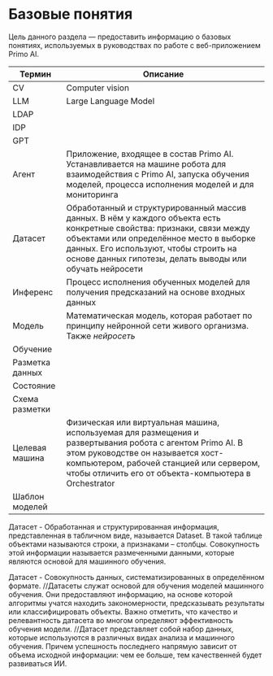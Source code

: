 # Базовые понятия

Цель данного раздела — предоставить информацию о базовых понятиях, используемых в руководствах по работе с веб-приложением Primo AI. 

| Термин                 | Описание                                                          | 
| ---------------------- | ----------------------------------------------------------------- |
| CV                     | Сomputer vision                               |
| LLM                    | Large Language Model                              |
| LDAP                   |                               |
| IDP                    |                                |
| GPT                    |                                |
| Агент                  | Приложение, входящее в состав Primo AI. Устанавливается на машине робота для взаимодействия с Primo AI, запуска обучения моделей, процесса исполнения моделей и для мониторинга |
| Датасет                | Обработанный и структурированный массив данных. В нём у каждого объекта есть конкретные свойства: признаки, связи между объектами или определённое место в выборке данных. Его используют, чтобы строить на основе данных гипотезы, делать выводы или обучать нейросети |
| Инференс               | Процесс исполнения обученных моделей для получения предсказаний на основе входных данных |
| Модель                 | Математическая модель, которая работает по принципу нейронной сети живого организма. Также *нейросеть*                               |
| Обучение               |                                |
| Разметка данных        |                                |
| Состояние              |                                |
| Схема разметки         |                                |
| Целевая машина         | Физическая или виртуальная машина, используемая для размещения и развертывания робота c агентом Primo AI. В этом руководстве он называется хост-компьютером, рабочей станцией или сервером, чтобы отличить его от объекта-компьютера в Orchestrator |
| Шаблон моделей         |                                |



Датасет - Обработанная и структурированная информация, представленная в табличном виде, называется Dataset. В такой таблице объектами называются строки, а признаками – столбцы. Совокупность этой информации называется размеченными данными, которые являются основой для машинного обучения.

Датасет - Совокупность данных, систематизированных в определённом формате. //Датасеты служат основой для обучения моделей машинного обучения. Они предоставляют информацию, на основе которой алгоритмы учатся находить закономерности, предсказывать результаты или классифицировать объекты. Важно отметить, что качество и релевантность датасета во многом определяют эффективность обучения модели.
//Датасет представляет собой набор данных, которые используются в различных видах анализа и машинного обучения. Причем успешность последнего напрямую зависит от объема исходной информации: чем ее больше, тем качественней будет развиваться ИИ.
